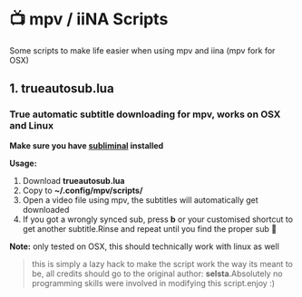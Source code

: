 # 📺 mpv / iiNA Scripts
Some scripts to make life easier when using mpv and iina (mpv fork for OSX) 

## 1. trueautosub.lua
### True automatic subtitle downloading for mpv, works on OSX and Linux
**Make sure you have [subliminal](https://github.com/Diaoul/subliminal) installed**

****Usage:****

1. Download **trueautosub.lua**
2. Copy to **~/.config/mpv/scripts/**
3. Open a video file using mpv, the subtitles will automatically get downloaded
4. If you got a wrongly synced sub, press **b**  or your customised shortcut to get another subtitle.Rinse and repeat until you find the proper sub :tada: 

**Note:** only tested on OSX, this should technically work with linux as well

> this is simply a lazy hack to make the script work the way its meant to be, all credits should go to the original author: **selsta**.Absolutely no programming skills were involved in modifying this script.enjoy :)
